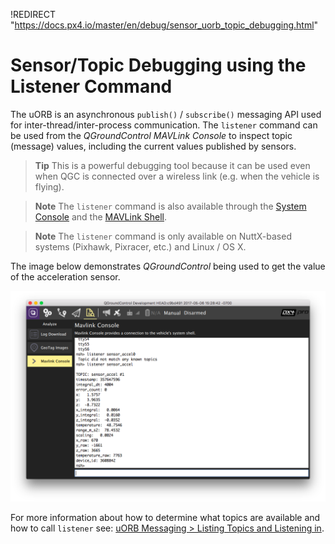 !REDIRECT "https://docs.px4.io/master/en/debug/sensor_uorb_topic_debugging.html"

# Sensor/Topic Debugging using the Listener Command

The uORB is an asynchronous `publish()` / `subscribe()` messaging API used for
inter-thread/inter-process communication. The `listener` command can be used from the *QGroundControl MAVLink Console* to inspect topic (message) values, including the current values published by sensors.

> **Tip** This is a powerful debugging tool because it can be used even when QGC is connected over a wireless link (e.g. when the vehicle is flying).

<span></span>
> **Note** The `listener` command is also available through the [System Console](../debug/system_console.md) and the [MAVLink Shell](../debug/mavlink_shell.md).

<span></span>
> **Note** The `listener` command is only available on NuttX-based systems (Pixhawk, Pixracer, etc.) and Linux / OS X.

The image below demonstrates *QGroundControl* being used to get the value of the acceleration sensor. 

![QGC MAVLink Console](../../assets/gcs/qgc_mavlink_console_listener_command.png)

For more information about how to determine what topics are available and how to call `listener` see: [uORB Messaging > Listing Topics and Listening in](../middleware/uorb.md#listing-topics-and-listening-in).
